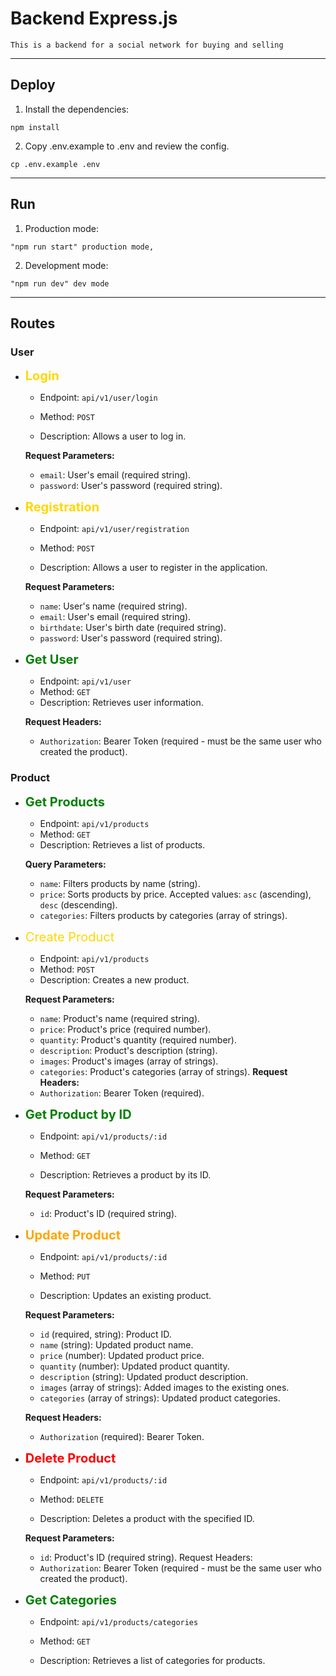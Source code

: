 # Backend Express.js

`This is a backend for a social network for buying and selling`

---

## Deploy

1. Install the dependencies:

```shell
npm install
```

2. Copy .env.example to .env and review the config.

```shell
cp .env.example .env
```

---

## Run

1. Production mode:

```shell
"npm run start" production mode,
```

2. Development mode:

```shell
"npm run dev" dev mode
```

---

## Routes

### User

- <span style="color: gold; font-size: 1.25rem">**Login**</span>

  - Endpoint: `api/v1/user/login`

  - Method: `POST`

  - Description: Allows a user to log in.

  **Request Parameters:**

  - `email`: User's email (required string).
  - `password`: User's password (required string).

- <span style="color: gold; font-size: 1.25rem">**Registration**</span>

  - Endpoint: `api/v1/user/registration`

  - Method: `POST`

  - Description: Allows a user to register in the application.

  **Request Parameters:**

  - `name`: User's name (required string).
  - `email`: User's email (required string).
  - `birthdate`: User's birth date (required string).
  - `password`: User's password (required string).

- <span style="color: green; font-size: 1.25rem">**Get User**</span>

  - Endpoint: `api/v1/user`
  - Method: `GET`
  - Description: Retrieves user information.

  **Request Headers:**

  - `Authorization`: Bearer Token (required - must be the same user who created the product).

### Product

- <span style="color: green; font-size: 1.25rem">**Get Products**</span>

  - Endpoint: `api/v1/products`
  - Method: `GET`
  - Description: Retrieves a list of products.

  **Query Parameters:**

  - `name`: Filters products by name (string).
  - `price`: Sorts products by price. Accepted values: `asc` (ascending), `desc` (descending).
  - `categories`: Filters products by categories (array of strings).

- <span style="color: gold; font-size: 1.25rem">Create Product</span>

  - Endpoint: `api/v1/products`
  - Method: `POST`
  - Description: Creates a new product.

  **Request Parameters:**

  - `name`: Product's name (required string).
  - `price`: Product's price (required number).
  - `quantity`: Product's quantity (required number).
  - `description`: Product's description (string).
  - `images`: Product's images (array of strings).
  - `categories`: Product's categories (array of strings).
    **Request Headers:**
  - `Authorization`: Bearer Token (required).

- <span style="color: green; font-size: 1.25rem">**Get Product by ID**</span>

  - Endpoint: `api/v1/products/:id`

  - Method: `GET`

  - Description: Retrieves a product by its ID.

  **Request Parameters:**

  - `id`: Product's ID (required string).

- <span style="color: orange; font-size: 1.25rem">**Update Product**</span>

  - Endpoint: `api/v1/products/:id`

  - Method: `PUT`

  - Description: Updates an existing product.

  **Request Parameters:**

  - `id` (required, string): Product ID.
  - `name` (string): Updated product name.
  - `price` (number): Updated product price.
  - `quantity` (number): Updated product quantity.
  - `description` (string): Updated product description.
  - `images` (array of strings): Added images to the existing ones.
  - `categories` (array of strings): Updated product categories.

  **Request Headers:**

  - `Authorization` (required): Bearer Token.

- <span style="color: red; font-size: 1.25rem">**Delete Product**</span>

  - Endpoint: `api/v1/products/:id`

  - Method: `DELETE`

  - Description: Deletes a product with the specified ID.

  **Request Parameters:**

  - `id`: Product's ID (required string).
    Request Headers:
  - `Authorization`: Bearer Token (required - must be the same user who created the product).

- <span style="color: green; font-size: 1.25rem">**Get Categories**</span>

  - Endpoint: `api/v1/products/categories`

  - Method: `GET`

  - Description: Retrieves a list of categories for products.
